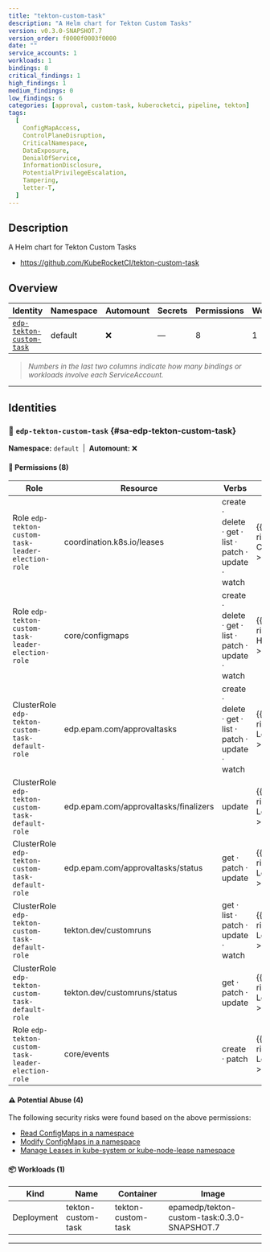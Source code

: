 ```yaml
---
title: "tekton-custom-task"
description: "A Helm chart for Tekton Custom Tasks"
version: v0.3.0-SNAPSHOT.7
version_order: f0000f0003f0000
date: ""
service_accounts: 1
workloads: 1
bindings: 8
critical_findings: 1
high_findings: 1
medium_findings: 0
low_findings: 6
categories: [approval, custom-task, kuberocketci, pipeline, tekton]
tags:
  [
    ConfigMapAccess,
    ControlPlaneDisruption,
    CriticalNamespace,
    DataExposure,
    DenialOfService,
    InformationDisclosure,
    PotentialPrivilegeEscalation,
    Tampering,
    letter-T,
  ]
---
```


## Description

A Helm chart for Tekton Custom Tasks

- https://github.com/KubeRocketCI/tekton-custom-task

## Overview

| Identity                                               | Namespace | Automount | Secrets | Permissions | Workloads | Risk                    |
| ------------------------------------------------------ | --------- | --------- | ------- | ----------- | --------- | ----------------------- |
| [`edp-tekton-custom-task`](#sa-edp-tekton-custom-task) | default   | ❌        | —       | 8           | 1         | {{< risk "Critical" >}} |

> _Numbers in the last two columns indicate how many bindings or workloads involve each ServiceAccount._

---

## Identities

### 🤖 `edp-tekton-custom-task` {#sa-edp-tekton-custom-task}

**Namespace:** `default`  |  **Automount:** ❌

#### 🔑 Permissions (8)

| Role                                               | Resource                              | Verbs                                                 | Risk                  | Tags                                                                                                                                                            |
| -------------------------------------------------- | ------------------------------------- | ----------------------------------------------------- | --------------------- | --------------------------------------------------------------------------------------------------------------------------------------------------------------- |
| Role `edp-tekton-custom-task-leader-election-role` | coordination.k8s.io/leases            | create · delete · get · list · patch · update · watch | {{< risk Critical >}} | {{< tag "ControlPlaneDisruption" >}} {{< tag "CriticalNamespace" >}} {{< tag "DenialOfService" >}} {{< tag "Tampering" >}}                                      |
| Role `edp-tekton-custom-task-leader-election-role` | core/configmaps                       | create · delete · get · list · patch · update · watch | {{< risk High >}}     | {{< tag "ConfigMapAccess" >}} {{< tag "DataExposure" >}} {{< tag "InformationDisclosure" >}} {{< tag "PotentialPrivilegeEscalation" >}} {{< tag "Tampering" >}} |
| ClusterRole `edp-tekton-custom-task-default-role`  | edp.epam.com/approvaltasks            | create · delete · get · list · patch · update · watch | {{< risk Low >}}      |                                                                                                                                                                 |
| ClusterRole `edp-tekton-custom-task-default-role`  | edp.epam.com/approvaltasks/finalizers | update                                                | {{< risk Low >}}      |                                                                                                                                                                 |
| ClusterRole `edp-tekton-custom-task-default-role`  | edp.epam.com/approvaltasks/status     | get · patch · update                                  | {{< risk Low >}}      |                                                                                                                                                                 |
| ClusterRole `edp-tekton-custom-task-default-role`  | tekton.dev/customruns                 | get · list · patch · update · watch                   | {{< risk Low >}}      |                                                                                                                                                                 |
| ClusterRole `edp-tekton-custom-task-default-role`  | tekton.dev/customruns/status          | get · patch · update                                  | {{< risk Low >}}      |                                                                                                                                                                 |
| Role `edp-tekton-custom-task-leader-election-role` | core/events                           | create · patch                                        | {{< risk Low >}}      |                                                                                                                                                                 |

#### ⚠️ Potential Abuse (4)

The following security risks were found based on the above permissions:

- [Read ConfigMaps in a namespace](/rules/1023)
- [Modify ConfigMaps in a namespace](/rules/1025)
- [Manage Leases in kube-system or kube-node-lease namespace](/rules/1081)

#### 📦 Workloads (1)

| Kind       | Name               | Container          | Image                                       |
| ---------- | ------------------ | ------------------ | ------------------------------------------- |
| Deployment | tekton-custom-task | tekton-custom-task | epamedp/tekton-custom-task:0.3.0-SNAPSHOT.7 |

---
